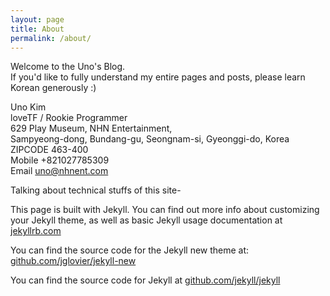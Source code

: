 ```yaml
---
layout: page
title: About
permalink: /about/
---
```


Welcome to the Uno's Blog.  
If you'd like to fully understand my entire pages and posts, please learn Korean generously :)


Uno Kim  
loveTF / Rookie Programmer  
629 Play Museum, NHN Entertainment,  
Sampyeong-dong, Bundang-gu, Seongnam-si, Gyeonggi-do, Korea  
ZIPCODE 463-400  
Mobile +821027785309   
Email  uno@nhnent.com  

Talking about technical stuffs of this site-

This page is built with Jekyll. You can find out more info about customizing your Jekyll theme, as well as basic Jekyll usage documentation at [jekyllrb.com](http://jekyllrb.com/)

You can find the source code for the Jekyll new theme at: [github.com/jglovier/jekyll-new](https://github.com/jglovier/jekyll-new)

You can find the source code for Jekyll at [github.com/jekyll/jekyll](https://github.com/jekyll/jekyll)

